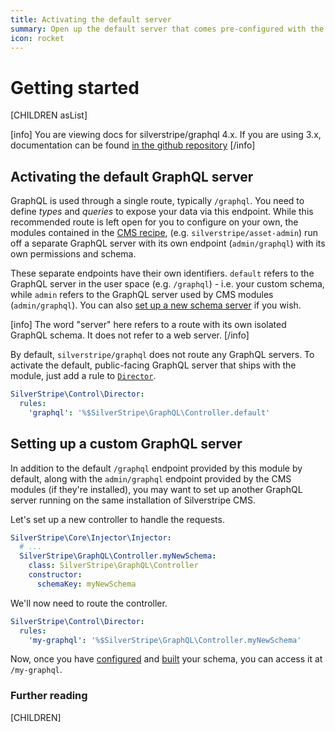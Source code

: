 ```yaml
---
title: Activating the default server
summary: Open up the default server that comes pre-configured with the module
icon: rocket
---
```


# Getting started

[CHILDREN asList]

[info]
You are viewing docs for silverstripe/graphql 4.x.
If you are using 3.x, documentation can be found
[in the github repository](https://github.com/silverstripe/silverstripe-graphql/tree/3)
[/info]

## Activating the default GraphQL server

GraphQL is used through a single route, typically `/graphql`. You need
to define *types* and *queries* to expose your data via this endpoint. While this recommended
route is left open for you to configure on your own, the modules contained in the [CMS recipe](https://github.com/silverstripe/recipe-cms),
(e.g. `silverstripe/asset-admin`) run off a separate GraphQL server with its own endpoint
(`admin/graphql`) with its own permissions and schema.

These separate endpoints have their own identifiers. `default` refers to the GraphQL server
in the user space (e.g. `/graphql`) - i.e. your custom schema, while `admin` refers to the
GraphQL server used by CMS modules (`admin/graphql`). You can also [set up a new schema server](#setting-up-a-custom-graphql-server)
if you wish.

[info]
The word "server" here refers to a route with its own isolated GraphQL schema. It does
not refer to a web server.
[/info]

By default, `silverstripe/graphql` does not route any GraphQL servers. To activate the default,
public-facing GraphQL server that ships with the module, just add a rule to [`Director`](api:SilverStripe\Control\Director).

```yaml
SilverStripe\Control\Director:
  rules:
    'graphql': '%$SilverStripe\GraphQL\Controller.default'
```

## Setting up a custom GraphQL server

In addition to the default `/graphql` endpoint provided by this module by default,
along with the `admin/graphql` endpoint provided by the CMS modules (if they're installed),
you may want to set up another GraphQL server running on the same installation of Silverstripe CMS.

Let's set up a new controller to handle the requests.

```yaml
SilverStripe\Core\Injector\Injector:
  # ...
  SilverStripe\GraphQL\Controller.myNewSchema:
    class: SilverStripe\GraphQL\Controller
    constructor:
      schemaKey: myNewSchema
```

We'll now need to route the controller.

```yaml
SilverStripe\Control\Director:
  rules:
    'my-graphql': '%$SilverStripe\GraphQL\Controller.myNewSchema'
```

Now, once you have [configured](configuring_your_schema) and [built](building_the_schema) your schema, you
can access it at `/my-graphql`.

### Further reading

[CHILDREN]
